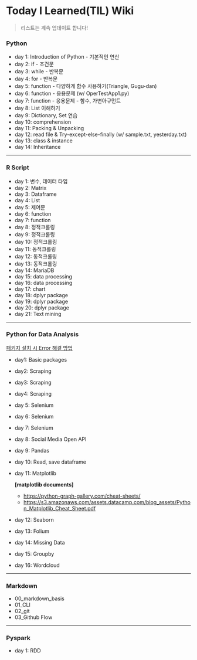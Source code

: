 # Today I Learned(TIL) Wiki
> 리스트는 계속 업데이트 합니다!

### Python
- day 1: Introduction of Python - 기본적인 연산
- day 2: if - 조건문
- day 3: while - 반복문
- day 4: for - 반복문
- day 5: function - 다양하게 함수 사용하기(Triangle, Gugu-dan)
- day 6: function  - 응용문제 (w/ OperTestApp1.py)
- day 7: function - 응용문제 - 함수, 가변아규먼트
- day 8: List 이해하기
- day 9: Dictionary, Set 연습
- day 10:  comprehension
- day 11: Packing & Unpacking
- day 12: read file & Try-except-else-finally (w/ sample.txt, yesterday.txt)
- day 13: class & instance
- day 14: Inheritance

---

### R Script

- day 1: 변수, 데이터 타입
- day 2: Matrix
- day 3: Dataframe
- day 4: List
- day 5: 제어문
- day 6: function
- day 7: function
- day 8: 정적크롤링
- day 9: 정적크롤링
- day 10: 정적크롤링
- day 11: 동적크롤링
- day 12: 동적크롤링
- day 13: 동적크롤링
- day 14: MariaDB
- day 15: data processing
- day 16: data processing
- day 17: chart
- day 18: dplyr package
- day 19: dplyr package
- day 20: dplyr package
- day 21: Text mining

---

### Python for Data Analysis

[패키지 설치 시 Error 해결 방법](https://github.com/JuheePak/TIL/blob/master/Python%20for%20Data%20Analysis/Error.md "error.md로 이동")

* day1: Basic packages

* day2: Scraping

* day3: Scraping

* day4: Scraping

* day 5: Selenium

* day 6: Selenium

* day 7: Selenium

* day 8: Social Media Open API

* day 9: Pandas

* day 10: Read, save dataframe

* day 11: Matplotlib

  **[matplotlib documents]**

  - https://python-graph-gallery.com/cheat-sheets/
  - https://s3.amazonaws.com/assets.datacamp.com/blog_assets/Python_Matplotlib_Cheat_Sheet.pdf

* day 12: Seaborn

* day 13: Folium

* day 14: Missing Data

* day 15: Groupby

* day 16: Wordcloud

---

### Markdown

* 00_markdown_basis
* 01_CLI
* 02_git
* 03_Github Flow

---

### Pyspark

- day 1: RDD






